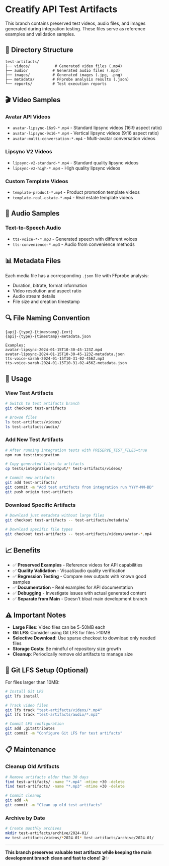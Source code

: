 # Creatify API Test Artifacts

This branch contains preserved test videos, audio files, and images generated during integration testing. These files serve as reference examples and validation samples.

## 📁 Directory Structure

```
test-artifacts/
├── videos/           # Generated video files (.mp4)
├── audio/           # Generated audio files (.mp3)
├── images/          # Generated images (.jpg, .png)
├── metadata/        # FFprobe analysis results (.json)
└── reports/         # Test execution reports
```

## 🎬 **Video Samples**

### Avatar API Videos
- `avatar-lipsync-16x9-*.mp4` - Standard lipsync videos (16:9 aspect ratio)
- `avatar-lipsync-9x16-*.mp4` - Vertical lipsync videos (9:16 aspect ratio)
- `avatar-multi-conversation-*.mp4` - Multi-avatar conversation videos

### Lipsync V2 Videos
- `lipsync-v2-standard-*.mp4` - Standard quality lipsync videos
- `lipsync-v2-high-*.mp4` - High quality lipsync videos

### Custom Template Videos
- `template-product-*.mp4` - Product promotion template videos
- `template-real-estate-*.mp4` - Real estate template videos

## 🎵 **Audio Samples**

### Text-to-Speech Audio
- `tts-voice-*-*.mp3` - Generated speech with different voices
- `tts-convenience-*.mp3` - Audio from convenience methods

## 📊 **Metadata Files**

Each media file has a corresponding `.json` file with FFprobe analysis:
- Duration, bitrate, format information
- Video resolution and aspect ratio
- Audio stream details
- File size and creation timestamp

## 🔍 **File Naming Convention**

```
{api}-{type}-{timestamp}.{ext}
{api}-{type}-{timestamp}-metadata.json

Examples:
avatar-lipsync-2024-01-15T10-30-45-123Z.mp4
avatar-lipsync-2024-01-15T10-30-45-123Z-metadata.json
tts-voice-sarah-2024-01-15T10-31-02-456Z.mp3
tts-voice-sarah-2024-01-15T10-31-02-456Z-metadata.json
```

## 🚀 **Usage**

### View Test Artifacts
```bash
# Switch to test artifacts branch
git checkout test-artifacts

# Browse files
ls test-artifacts/videos/
ls test-artifacts/audio/
```

### Add New Test Artifacts
```bash
# After running integration tests with PRESERVE_TEST_FILES=true
npm run test:integration

# Copy generated files to artifacts
cp tests/integration/output/* test-artifacts/videos/

# Commit new artifacts
git add test-artifacts/
git commit -m "Add test artifacts from integration run YYYY-MM-DD"
git push origin test-artifacts
```

### Download Specific Artifacts
```bash
# Download just metadata without large files
git checkout test-artifacts -- test-artifacts/metadata/

# Download specific file types
git checkout test-artifacts -- test-artifacts/videos/avatar-*.mp4
```

## 📈 **Benefits**

- ✅ **Preserved Examples** - Reference videos for API capabilities
- ✅ **Quality Validation** - Visual/audio quality verification
- ✅ **Regression Testing** - Compare new outputs with known good samples
- ✅ **Documentation** - Real examples for API documentation
- ✅ **Debugging** - Investigate issues with actual generated content
- ✅ **Separate from Main** - Doesn't bloat main development branch

## ⚠️ **Important Notes**

- **Large Files**: Video files can be 5-50MB each
- **Git LFS**: Consider using Git LFS for files >10MB
- **Selective Download**: Use sparse checkout to download only needed files
- **Storage Costs**: Be mindful of repository size growth
- **Cleanup**: Periodically remove old artifacts to manage size

## 🔧 **Git LFS Setup** (Optional)

For files larger than 10MB:

```bash
# Install Git LFS
git lfs install

# Track video files
git lfs track "test-artifacts/videos/*.mp4"
git lfs track "test-artifacts/audio/*.mp3"

# Commit LFS configuration
git add .gitattributes
git commit -m "Configure Git LFS for test artifacts"
```

## 📋 **Maintenance**

### Cleanup Old Artifacts
```bash
# Remove artifacts older than 30 days
find test-artifacts/ -name "*.mp4" -mtime +30 -delete
find test-artifacts/ -name "*.mp3" -mtime +30 -delete

# Commit cleanup
git add -A
git commit -m "Clean up old test artifacts"
```

### Archive by Date
```bash
# Create monthly archives
mkdir test-artifacts/archive/2024-01/
mv test-artifacts/videos/*2024-01* test-artifacts/archive/2024-01/
```

---

**This branch preserves valuable test artifacts while keeping the main development branch clean and fast to clone!** 🎬✨
